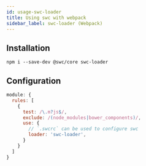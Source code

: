 ```yaml
---
id: usage-swc-loader
title: Using swc with webpack
sidebar_label: swc-loader (Webpack)
---
```


## Installation
```
npm i --save-dev @swc/core swc-loader
```


## Configuration
```js
module: {
  rules: [
    {
      test: /\.m?js$/,
      exclude: /(node_modules|bower_components)/,
      use: {
        // `.swcrc` can be used to configure swc
        loader: 'swc-loader',
      }
    }
  ]
}

```